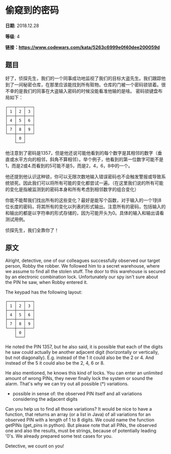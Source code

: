 # 偷窥到的密码

**日期**: 2018.12.28

**等级**: 4

**链接：https://www.codewars.com/kata/5263c6999e0f40dee200059d**

## 题目

好了，侦探先生，我们的一个同事成功地监视了我们的目标大盗先生。我们跟踪他到了一间秘密仓库，在那里应该能找到所有赃物。仓库的门被一个密码锁锁着。很不幸的是我们的同事在大盗输入密码的时候没能看准他输的是啥。
密码锁键盘布局如下：

```
┌───┬───┬───┐
│ 1 │ 2 │ 3 │
├───┼───┼───┤
│ 4 │ 5 │ 6 │
├───┼───┼───┤
│ 7 │ 8 │ 9 │
└───┼───┼───┘
    │ 0 │
    └───┘
```

他注意到了密码是1357，但是他还说可能他看到的每个数字是其相邻的数字（垂直或水平方向的相邻，斜角不算相邻）。举个例子，他看到的第一位数字可能不是1，而是2或4.而看到的5可能不是5，而是2，4，6，8中的一个。

他还提到他认识这种锁，你可以无限次数地输入错误密码也不会触发警报或导致系统锁死。因此我们可以将所有可能的变化都尝试一遍。（在这里我们说的所有可能的变化是指被监测到的密码本身和所有考虑到相邻数字的组合变化）

你能不能帮我们找出所有的这些变化？最好是能写个函数，对于输入的一个1到8位长度的密码，将其所有的变化以列表的形式输出。注意所有的密码，包括输入的和输出的都是以字符串的形式存储的，因为可能开头为0。具体的输入和输出请看测试用例。

侦探先生，我们全靠你了！

## 原文

Alright, detective, one of our colleagues successfully observed our target person, Robby the robber. We followed him to a secret warehouse, where we assume to find all the stolen stuff. The door to this warehouse is secured by an electronic combination lock. Unfortunately our spy isn't sure about the PIN he saw, when Robby entered it.

The keypad has the following layout:

```
┌───┬───┬───┐
│ 1 │ 2 │ 3 │
├───┼───┼───┤
│ 4 │ 5 │ 6 │
├───┼───┼───┤
│ 7 │ 8 │ 9 │
└───┼───┼───┘
    │ 0 │
    └───┘
```
He noted the PIN 1357, but he also said, it is possible that each of the digits he saw could actually be another adjacent digit (horizontally or vertically, but not diagonally). E.g. instead of the 1 it could also be the 2 or 4. And instead of the 5 it could also be the 2, 4, 6 or 8.

He also mentioned, he knows this kind of locks. You can enter an unlimited amount of wrong PINs, they never finally lock the system or sound the alarm. That's why we can try out all possible (*) variations.

* possible in sense of: the observed PIN itself and all variations considering the adjacent digits

Can you help us to find all those variations? It would be nice to have a function, that returns an array (or a list in Java) of all variations for an observed PIN with a length of 1 to 8 digits. We could name the function getPINs (get_pins in python). But please note that all PINs, the observed one and also the results, must be strings, because of potentially leading '0's. We already prepared some test cases for you.

Detective, we count on you!